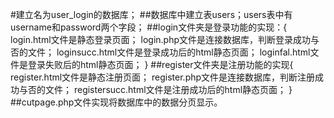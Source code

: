 #建立名为user_login的数据库；
##数据库中建立表users；users表中有username和password两个字段；
##login文件夹是登录功能的实现：{
    login.html文件是静态登录页面；
    login.php文件是连接数据库，判断登录成功与否的文件；
    loginsucc.html文件是登录成功后的html静态页面；
    loginfal.html文件是登录失败后的html静态页面；
    }
##register文件夹是注册功能的实现{
    register.html文件是静态注册页面；
    register.php文件是连接数据库，判断注册成功与否的文件；
    registersucc.html文件是注册成功后的html静态页面；
    }
##cutpage.php文件实现将数据库中的数据分页显示。    
    
